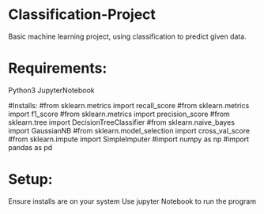 # Classification-Project
Basic machine learning project, using classification to predict given data.

# Requirements:
Python3
JupyterNotebook

#Installs:
#from sklearn.metrics import recall_score
#from sklearn.metrics import f1_score
#from sklearn.metrics import precision_score
#from sklearn.tree import DecisionTreeClassifier
#from sklearn.naive_bayes import GaussianNB
#from sklearn.model_selection import cross_val_score
#from sklearn.impute import SimpleImputer
#import numpy as np
#import pandas as pd

# Setup:
Ensure installs are on your system
Use jupyter Notebook to run the program
